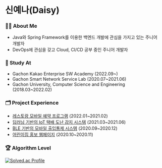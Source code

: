# 신예나(Daisy)

### 👩🏻 About Me
- Java와 Spring Framework를 이용한 백엔드 개발에 관심을 가지고 있는 주니어 개발자
- DevOps에 관심을 갖고 Cloud, CI/CD 공부 중인 주니어 개발자

### 📒 Study At
- Gachon Kakao Enterprise SW Academy (2022.09~)
- Gachon Smart Network Service Lab (2020.07~2021.06)
- Gachon University, Computer Science and Engineering (2018.03~2022.02)

### 🗂 Project Experience
- [레스토랑 모바일 예약 프로그램](https://github.com/shinyena/sushi) (2022.01~2021.02)
- [딥러닝 기반의 IoT 택배 도난 감지 시스템]() (2021.03~2021.06)
- [BLE 기반의 모바일 출입통제 시스템](https://github.com/shinyena/doorlock) (2020.09~2020.12)
- [어린이집 홍보 웹페이지](https://github.com/shinyena/pulee1076) (2020.10~2020.11)

### 🏆 Algorithm Level
[![Solved.ac Profile](http://mazassumnida.wtf/api/v2/generate_badge?boj=yena5790)](https://solved.ac/yena5790)